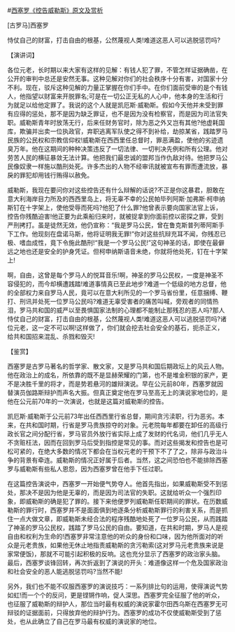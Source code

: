 #[西塞罗《控告威勒斯》原文及赏析](https://www.vrrw.net/wx/14767.html)

[古罗马]西塞罗

恃仗自己的财富，打击自由的根基，公然蔑视人类!难道这恶人可以逃脱惩罚吗?

【演讲词】

各位元老，长时期以来大家有这样的见解：有钱人犯了罪，不管怎样证据确凿，在公开的审判中总还是安然无事。这种见解对你们的社会秩序十分有害，对国家十分不利。现在，驳斥这种见解的力量正掌握在你们手中。在你们面前受审的是个有钱人，他指望以财富来开脱罪名;可是在一切公正无私的人心中，他本身的生活和行为就足以给他定罪了。我说的这个人就是凯厄斯·威勒斯。假如今天他并未受到罪有应得的惩处，那不是因为缺乏罪证，也不是因为没有检察官，而是因为司法官失职。威勒斯青年时放荡无行，后来任财务官时，除为恶之外又岂有其他?他虚耗国库，欺骗并出卖一位执政官，弃职逃离军队使之得不到补给，劫掠某省，践踏罗马民族的公民权和宗教信仰权!威勒斯在西西里任总督时，罪恶满盈，使他的劣迹遗臭万年。他在这期间的种种决策违反了一切法律、一切判决先例和所有公理。他对劳苦人民的横征暴敛无法计算。他把我们最忠诚的盟邦当作仇敌对待。他把罗马公民像奴隶一样施以酷刑处死。许多杰出的人物不经审讯就被宣布有罪而遭流放，暴戾的罪犯却用钱行贿得以赦免。

威勒斯，我现在要问你对这些控告还有什么辩解的话说?不正是你这暴君，胆敢在意大利海岸目力所及的西西里岛上，将无辜不幸的公民帕毕列阿斯·加弗斯·柯申纳斯钉在十字架上，使他受辱而死吗?他犯了什么罪?他曾表示要向国家法官上诉，控告你残酷迫害!他正要为此乘船归来时，就被捉拿到你面前控以密探之罪，受到严刑拷打。虽是徒然无效，他仍宣称：“我是罗马公民，曾在鲁克斯普列蒂阿斯手下工作。他现刻在盘诺马斯，他将证明我无罪!”你对这些抗辩充耳不闻，你残忍已极、嗜血成性，竟下令施此酷刑!“我是一个罗马公民!”这句神圣的话，即使在最僻远之地也还是安全的护身凭证。但柯申纳斯语音未绝，你就将他处死，钉在十字架上!

啊，自由，这曾是每个罗马人的悦耳音乐!啊，神圣的罗马公民权，一度是神圣不容侵犯的，而今却横遭践踏!难道事情真已至此地步?难道一个低级的地方总督，他的全部权力来自罗马人民，竟可以在意大利所见的一个罗马省份里，任意捆缚、鞭打、刑讯并处死一位罗马公民吗?难道无辜受害者的痛苦叫喊，旁观者的同情热泪，罗马共和国的威严以至畏惧国家法制的心理都不能制止那残忍的恶人吗?那人恃仗自己的财富，打击自由的根基，公然蔑视人类!难道这恶人可以逃脱惩罚吗?诸位元老，这一定不可以啊!这样做了，你们就会挖去社会安全的基石，扼杀正义，给共和国招来混乱、杀戮和毁灭!



【鉴赏】

西塞罗是古罗马著名的哲学家、散文家，又是罗马共和国后期政坛上的风云人物。他在政治上的成名，所依靠的既不是显赫荣耀的门第，也不是堆金积银的家产，更不是决胜千里的将才，而是势若悬河的雄辩演说。早在公元前80年，西塞罗就因替演员伽路斯辩护而声名大振。但真正奠定他在罗马至高无上的演说家地位的，是他在公元前70年的一次演说，也就是这篇对威勒斯的控告。

凯厄斯·威勒斯于公元前73年出任西西里行省总督，期间贪污渎职，行为恶劣。本来，在共和国时期，行省是罗马贵族掠夺的对象。元老院每年都要在卸任的高级行政长官之间分配行省，罗马官员外放行省实际上成了发财的代名词，他们几乎无人不贪赃枉法，因而在回到罗马后受到指控是常见的事。而对这些揭发和控告也是可松可紧的，在绝大多数的情况下都会在当权元老的干预下不了了之，除非与政治斗争的背景有牵连。威勒斯的情况正好属于后者。当然，这之间恐怕也不能排除西塞罗与威勒斯有些私人恩怨，因为西塞罗曾在他手下任过职。

在这篇控告演说中，西塞罗一开始便气势夺人。他首先指出，如果威勒斯受不到惩处，那决不是因为他是无辜的，而是因为司法官的失职。这就给听众一个强烈印象，即威勒斯的确是犯了罪的。接下来他便罗列威勒斯任职期间的罪状。在历数威勒斯的罪行时，西塞罗并不是面面俱到地逐条分析威勒斯罪行的利害关系，而是抓住一点大做文章，即威勒斯未经合法的程序残酷地处死了一位罗马公民，从而践踏了神圣的罗马公民权，践踏了罗马公民的自由。要知道，在共和时期，罗马人是视自由和权利为生命的!西塞罗非常注意他的听众的身份和口味，因为他所面对的听众是元老贵族，如果他无休止地指责威勒斯的贪污勒索(这对罗马元老贵族来说是家常便饭)，那就不可能引起积极的反响。这也充分显示了西塞罗的政治家头脑。最后，西塞罗谈锋回转，再次折返到了演说的开头：难道像这样一个危及国家政治和社会安全的恶人能逃脱惩罚吗?当然不能!

另外，我们也不能不叹服西塞罗的演说技巧：一系列排比句的运用，使得演说气势如虹!而一个个的反问，更是铿锵作响，促人深思。西塞罗完全征服了他的听众，也征服了威勒斯的辩护人，那位当时最有权威的演说家霍尔田西乌斯在西塞罗无可辩驳的证据面前，只得放弃他的辩护行为。西塞罗的成功不仅使威勒斯受到了惩处，也从此确立了自己在罗马最有权威的演说家的地位。

